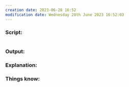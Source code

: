 ```yaml
---
creation date: 2023-06-28 16:52
modification date: Wednesday 28th June 2023 16:52:03
---
```


### Script:[](https://tldp.org/LDP/abs/html/escapingsection.html#ESCAPED)

```

```


### Output:



### Explanation:



### Things know:
